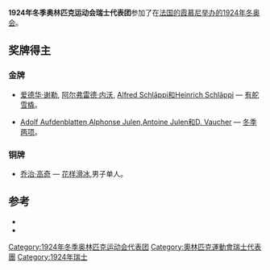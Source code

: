 **1924年冬季奥林匹克运动会瑞士代表团**参加了在[法国的](https://zh.wikipedia.org/wiki/法国 "wikilink")[霞慕尼举办的](https://zh.wikipedia.org/wiki/霞慕尼 "wikilink")[1924年冬奥会](../Page/1924年冬季奥林匹克运动会.md "wikilink")。

## 奖牌得主

### 金牌

  - [爱德华·谢勒](https://zh.wikipedia.org/wiki/爱德华·谢勒 "wikilink"), [阿尔弗雷德·内沃](https://zh.wikipedia.org/wiki/阿尔弗雷德·内沃 "wikilink"), [Alfred Schlāppi和](https://zh.wikipedia.org/wiki/Alfred_Schlāppi "wikilink")[Heinrich Schlāppi](https://zh.wikipedia.org/wiki/Heinrich_Schlāppi "wikilink") — [有舵雪橇](https://zh.wikipedia.org/wiki/1924年冬季奥林匹克运动会有舵雪橇比赛 "wikilink")。

<!-- end list -->

  - [Adolf Aufdenblatten](https://zh.wikipedia.org/wiki/Adolf_Aufdenblatten "wikilink"),[Alphonse Julen](https://zh.wikipedia.org/wiki/Alphonse_Julen "wikilink"),[Antoine Julen和](https://zh.wikipedia.org/wiki/Antoine_Julen "wikilink")[D. Vaucher](https://zh.wikipedia.org/wiki/D._Vaucher "wikilink") — [冬季两项](https://zh.wikipedia.org/wiki/1924年冬季奥林匹克运动会冬季两项比赛 "wikilink")。

### 铜牌

  - [乔治·高奇](https://zh.wikipedia.org/wiki/乔治·高奇 "wikilink") — [花样滑冰](https://zh.wikipedia.org/wiki/1924年冬季奥林匹克运动会花样滑冰比赛 "wikilink"),男子单人。

## 参考

  -
  -
[Category:1924年冬季奥林匹克运动会代表团](https://zh.wikipedia.org/wiki/Category:1924年冬季奥林匹克运动会代表团 "wikilink") [Category:奧林匹克運動會瑞士代表團](https://zh.wikipedia.org/wiki/Category:奧林匹克運動會瑞士代表團 "wikilink") [Category:1924年瑞士](https://zh.wikipedia.org/wiki/Category:1924年瑞士 "wikilink")